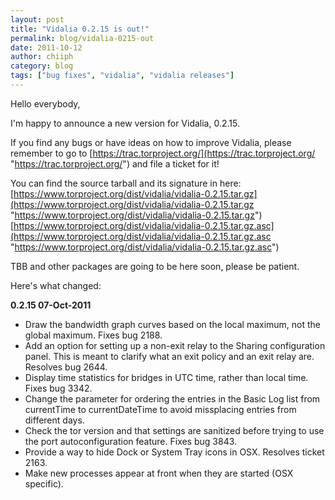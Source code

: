 ```yaml
---
layout: post
title: "Vidalia 0.2.15 is out!"
permalink: blog/vidalia-0215-out
date: 2011-10-12
author: chiiph
category: blog
tags: ["bug fixes", "vidalia", "vidalia releases"]
---
```


Hello everybody,

I'm happy to announce a new version for Vidalia, 0.2.15.

If you find any bugs or have ideas on how to improve Vidalia, please
remember to go to [https://trac.torproject.org/](https://trac.torproject.org/ "https://trac.torproject.org/") and file a ticket for it!

You can find the source tarball and its signature in here:
 [https://www.torproject.org/dist/vidalia/vidalia-0.2.15.tar.gz](https://www.torproject.org/dist/vidalia/vidalia-0.2.15.tar.gz "https://www.torproject.org/dist/vidalia/vidalia-0.2.15.tar.gz")
 [https://www.torproject.org/dist/vidalia/vidalia-0.2.15.tar.gz.asc](https://www.torproject.org/dist/vidalia/vidalia-0.2.15.tar.gz.asc "https://www.torproject.org/dist/vidalia/vidalia-0.2.15.tar.gz.asc")

TBB and other packages are going to be here soon, please be patient.

Here's what changed:

**0.2.15 07-Oct-2011**

- Draw the bandwidth graph curves based on the local maximum, not
 the global maximum. Fixes bug 2188.
- Add an option for setting up a non-exit relay to the Sharing
 configuration panel. This is meant to clarify what an exit policy
 and an exit relay are. Resolves bug 2644.
- Display time statistics for bridges in UTC time, rather than local
 time. Fixes bug 3342.
- Change the parameter for ordering the entries in the Basic Log
 list from currentTime to currentDateTime to avoid missplacing
 entries from different days.
- Check the tor version and that settings are sanitized before
 trying to use the port autoconfiguration feature. Fixes bug 3843.
- Provide a way to hide Dock or System Tray icons in OSX. Resolves
 ticket 2163.
- Make new processes appear at front when they are started (OSX
 specific).

